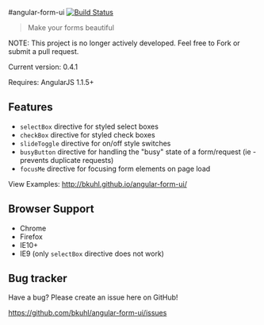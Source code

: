 #angular-form-ui  [![Build Status](https://travis-ci.org/bkuhl/angular-form-ui.png?branch=master)](https://travis-ci.org/bkuhl/angular-form-ui)
> Make your forms beautiful

NOTE: This project is no longer actively developed.  Feel free to Fork or submit a pull request.

Current version: 0.4.1

Requires: AngularJS 1.1.5+

## Features

* `selectBox` directive for styled select boxes
* `checkBox` directive for styled check boxes
* `slideToggle` directive for on/off style switches
* `busyButton` directive for handling the "busy" state of a form/request (ie - prevents duplicate requests)
* `focusMe` directive for focusing form elements on page load

View Examples: http://bkuhl.github.io/angular-form-ui/

## Browser Support

* Chrome
* Firefox
* IE10+
* IE9 (only `selectBox` directive does not work)

## Bug tracker

Have a bug? Please create an issue here on GitHub!

https://github.com/bkuhl/angular-form-ui/issues
